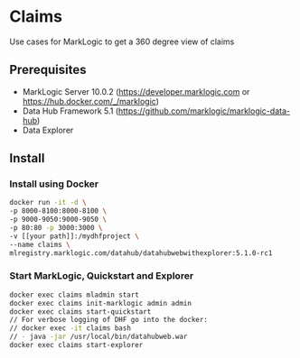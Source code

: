 # Claims
Use cases for MarkLogic to get a 360 degree view of claims

## Prerequisites
- MarkLogic Server 10.0.2 (https://developer.marklogic.com or https://hub.docker.com/_/marklogic)
- Data Hub Framework 5.1 (https://github.com/marklogic/marklogic-data-hub)
- Data Explorer

## Install
### Install using Docker
```sh
docker run -it -d \
-p 8000-8100:8000-8100 \
-p 9000-9050:9000-9050 \
-p 80:80 -p 3000:3000 \
-v [[your path]]:/mydhfproject \
--name claims \
mlregistry.marklogic.com/datahub/datahubwebwithexplorer:5.1.0-rc1
```

### Start MarkLogic, Quickstart and Explorer
```sh
docker exec claims mladmin start
docker exec claims init-marklogic admin admin
docker exec claims start-quickstart 
// For verbose logging of DHF go into the docker:
// docker exec -it claims bash 
// - java -jar /usr/local/bin/datahubweb.war
docker exec claims start-explorer
```
